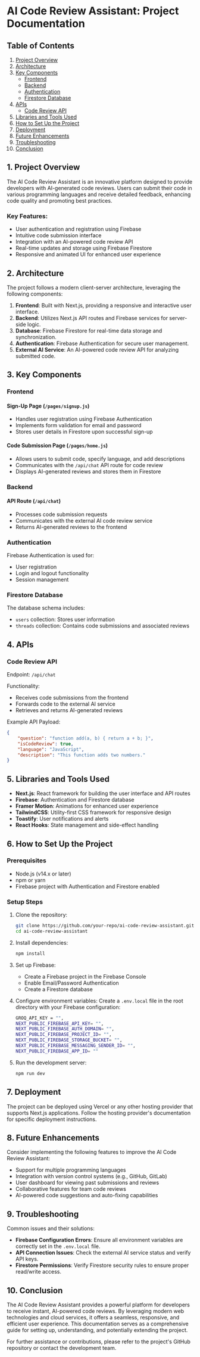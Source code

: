# AI Code Review Assistant: Project Documentation

## Table of Contents
1. [Project Overview](#project-overview)
2. [Architecture](#architecture)
3. [Key Components](#key-components)
   - [Frontend](#frontend)
   - [Backend](#backend)
   - [Authentication](#authentication)
   - [Firestore Database](#firestore-database)
4. [APIs](#apis)
   - [Code Review API](#code-review-api)
5. [Libraries and Tools Used](#libraries-and-tools-used)
6. [How to Set Up the Project](#how-to-set-up-the-project)
7. [Deployment](#deployment)
8. [Future Enhancements](#future-enhancements)
9. [Troubleshooting](#troubleshooting)
10. [Conclusion](#conclusion)

## 1. Project Overview

The AI Code Review Assistant is an innovative platform designed to provide developers with AI-generated code reviews. Users can submit their code in various programming languages and receive detailed feedback, enhancing code quality and promoting best practices.

### Key Features:
- User authentication and registration using Firebase
- Intuitive code submission interface
- Integration with an AI-powered code review API
- Real-time updates and storage using Firebase Firestore
- Responsive and animated UI for enhanced user experience

## 2. Architecture

The project follows a modern client-server architecture, leveraging the following components:

1. **Frontend**: Built with Next.js, providing a responsive and interactive user interface.
2. **Backend**: Utilizes Next.js API routes and Firebase services for server-side logic.
3. **Database**: Firebase Firestore for real-time data storage and synchronization.
4. **Authentication**: Firebase Authentication for secure user management.
5. **External AI Service**: An AI-powered code review API for analyzing submitted code.

## 3. Key Components

### Frontend

#### Sign-Up Page (`/pages/signup.js`)
- Handles user registration using Firebase Authentication
- Implements form validation for email and password
- Stores user details in Firestore upon successful sign-up

#### Code Submission Page (`/pages/home.js`)
- Allows users to submit code, specify language, and add descriptions
- Communicates with the `/api/chat` API route for code review
- Displays AI-generated reviews and stores them in Firestore

### Backend

#### API Route (`/api/chat`)
- Processes code submission requests
- Communicates with the external AI code review service
- Returns AI-generated reviews to the frontend

### Authentication

Firebase Authentication is used for:
- User registration
- Login and logout functionality
- Session management

### Firestore Database

The database schema includes:
- `users` collection: Stores user information
- `threads` collection: Contains code submissions and associated reviews

## 4. APIs

### Code Review API

Endpoint: `/api/chat`

Functionality:
- Receives code submissions from the frontend
- Forwards code to the external AI service
- Retrieves and returns AI-generated reviews

Example API Payload:
```json
{
    "question": "function add(a, b) { return a + b; }",
    "isCodeReview": true,
    "language": "JavaScript",
    "description": "This function adds two numbers."
}
```

## 5. Libraries and Tools Used

- **Next.js**: React framework for building the user interface and API routes
- **Firebase**: Authentication and Firestore database
- **Framer Motion**: Animations for enhanced user experience
- **TailwindCSS**: Utility-first CSS framework for responsive design
- **Toastify**: User notifications and alerts
- **React Hooks**: State management and side-effect handling

## 6. How to Set Up the Project

### Prerequisites
- Node.js (v14.x or later)
- npm or yarn
- Firebase project with Authentication and Firestore enabled

### Setup Steps
1. Clone the repository:
   ```bash
   git clone https://github.com/your-repo/ai-code-review-assistant.git
   cd ai-code-review-assistant
   ```

2. Install dependencies:
   ```bash
   npm install
   ```

3. Set up Firebase:
   - Create a Firebase project in the Firebase Console
   - Enable Email/Password Authentication
   - Create a Firestore database

4. Configure environment variables:
   Create a `.env.local` file in the root directory with your Firebase configuration:
   ```bash
   GROQ_API_KEY = "",
   NEXT_PUBLIC_FIREBASE_API_KEY= "",
   NEXT_PUBLIC_FIREBASE_AUTH_DOMAIN= "",
   NEXT_PUBLIC_FIREBASE_PROJECT_ID= "",
   NEXT_PUBLIC_FIREBASE_STORAGE_BUCKET= "",
   NEXT_PUBLIC_FIREBASE_MESSAGING_SENDER_ID= "",
   NEXT_PUBLIC_FIREBASE_APP_ID= ""
   ```

5. Run the development server:
   ```bash
   npm run dev
   ```

## 7. Deployment

The project can be deployed using Vercel or any other hosting provider that supports Next.js applications. Follow the hosting provider's documentation for specific deployment instructions.

## 8. Future Enhancements

Consider implementing the following features to improve the AI Code Review Assistant:

- Support for multiple programming languages
- Integration with version control systems (e.g., GitHub, GitLab)
- User dashboard for viewing past submissions and reviews
- Collaborative features for team code reviews
- AI-powered code suggestions and auto-fixing capabilities

## 9. Troubleshooting

Common issues and their solutions:

- **Firebase Configuration Errors**: Ensure all environment variables are correctly set in the `.env.local` file.
- **API Connection Issues**: Check the external AI service status and verify API keys.
- **Firestore Permissions**: Verify Firestore security rules to ensure proper read/write access.

## 10. Conclusion

The AI Code Review Assistant provides a powerful platform for developers to receive instant, AI-powered code reviews. By leveraging modern web technologies and cloud services, it offers a seamless, responsive, and efficient user experience. This documentation serves as a comprehensive guide for setting up, understanding, and potentially extending the project.

For further assistance or contributions, please refer to the project's GitHub repository or contact the development team.

